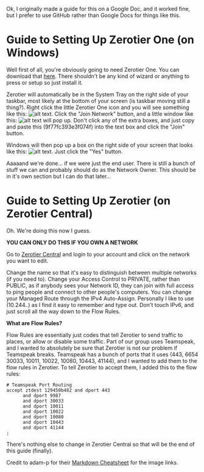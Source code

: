 Ok, I originally made a guide for this on a Google Doc, and it worked fine, but I prefer to use GitHub rather than Google Docs for things like this.


# Guide to Setting Up Zerotier One (on Windows)
Well first of all, you're obviously going to need Zerotier One.
You can download that [here](https://www.zerotier.com/download/).
There shouldn't be any kind of wizard or anything to press or setup so just install it.


Zerotier will automatically be in the System Tray on the right side of your taskbar, most likely at the bottom of your screen (is taskbar moving still a thing?).
Right click the little Zerotier One icon and you will see something like this: ![alt text](https://github.com/DefNotAPenguin/Alternative-Softwares/blob/main/Reference%20Pictures/Zerotier%20System%20Tray%20Overview.jpg "Zerotier System Tray Overview").
Click the "Join Network" button, and a little window like this: ![alt text](https://github.com/DefNotAPenguin/Alternative-Softwares/blob/main/Reference%20Pictures/Zerotier%20Join%20Network.png "Zerotier Join Network") will pop up.
Don't click any of the extra boxes, and just copy and paste this (9f77fc393e3f074f) into the text box and click the "Join" button.


Windows will then pop up a box on the right side of your screen that looks like this: ![alt text](https://github.com/DefNotAPenguin/Alternative-Softwares/blob/main/Reference%20Pictures/Windows%20Network%20Popup.png "Windows Network Popup").
Just click the "Yes" button.


Aaaaand we're done... if we were just the end user.
There is still a bunch of stuff we can and probably should do as the Network Owner.
This should be in it's own section but I can do that later...

# Guide to Setting Up Zerotier (on Zerotier Central)
Oh.
We're doing this now I guess.


**YOU CAN ONLY DO THIS IF YOU OWN A NETWORK**


Go to [Zerotier Central](https://my.zerotier.com/network) and login to your account and click on the network you want to edit.

Change the name so that it's easy to distinguish between multiple networks (if you need to).
Change your Access Control to PRIVATE, rather than PUBLIC, as if anybody sees your Network ID, they can join with full access to ping people and connect to other people's computers.
You can change your Managed Route through the IPv4 Auto-Assign.
Personally I like to use (10.244.*.*) as I find it easy to remember and type out.
Don't touch IPv6, and just scroll all the way down to the Flow Rules.


**What are Flow Rules?**


Flow Rules are essentially just codes that tell Zerotier to send traffic to places, or allow or disable some traffic.
Part of our group uses Teamspeak, and I wanted to absolutely be sure that Zerotier is not our problem if Teamspeak breaks.
Teamspeak has a bunch of ports that it uses (443, 6654 30033, 10011, 10022, 10080, 10443, 41144), and I wanted to add them to the flow rules in Zerotier.
To tell Zerotier to accept them, I added this to the flow rules:
```
# Teamspeak Port Routing
accept ztdest 129450b482 and dport 443
      and dport 9987
      and dport 30033
      and dport 10011
      and dport 10022
      and dport 10080
      and dport 10443
      and dport 41144
;
```
There's nothing else to change in Zerotier Central so that will be the end of this guide (finally).

Credit to adam-p for their [Markdown Cheatsheet](https://github.com/adam-p/markdown-here/wiki/Markdown-Cheatsheet#lines) for the image links.
